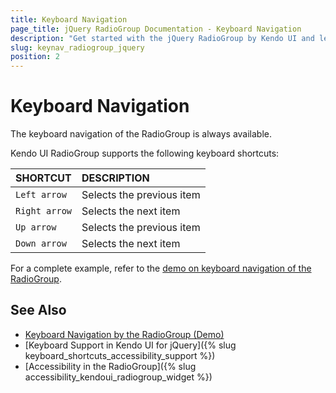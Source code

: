 ```yaml
---
title: Keyboard Navigation
page_title: jQuery RadioGroup Documentation - Keyboard Navigation
description: "Get started with the jQuery RadioGroup by Kendo UI and learn about the accessibility support it provides through its keyboard navigation functionality."
slug: keynav_radiogroup_jquery
position: 2
---
```


# Keyboard Navigation

The keyboard navigation of the RadioGroup is always available.

Kendo UI RadioGroup supports the following keyboard shortcuts:

| SHORTCUT						| DESCRIPTION				                                                        |
|:---                 |:---                                                                                |
| `Left arrow`             | Selects the previous item|
| `Right arrow`             | Selects the next item|
| `Up arrow`               | Selects the previous item||
| `Down arrow`    | Selects the next item|

For a complete example, refer to the [demo on keyboard navigation of the RadioGroup](https://demos.telerik.com/kendo-ui/radiogroup/keyboard-navigation).

## See Also

* [Keyboard Navigation by the RadioGroup (Demo)](https://demos.telerik.com/kendo-ui/radiogroup/keyboard-navigation)
* [Keyboard Support in Kendo UI for jQuery]({% slug keyboard_shortcuts_accessibility_support %})
* [Accessibility in the RadioGroup]({% slug accessibility_kendoui_radiogroup_widget %})
